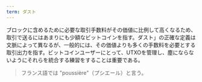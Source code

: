```yaml
---
term: ダスト
---
```

ブロックに含めるために必要な取引手数料がその価値に比例して高くなるため、取引で送るにはあまりにも少額なビットコインを指す。ダスト」の正確な定義は文脈によって異なるが、一般的には、その価値よりも多くの手数料を必要とする取引出力を指す。ビットコインユーザーにとって、UTXOを管理し、塵にならないようにそれらを統合する練習をすることは重要である。

> フランス語では "poussière"（プシエール）と言う。